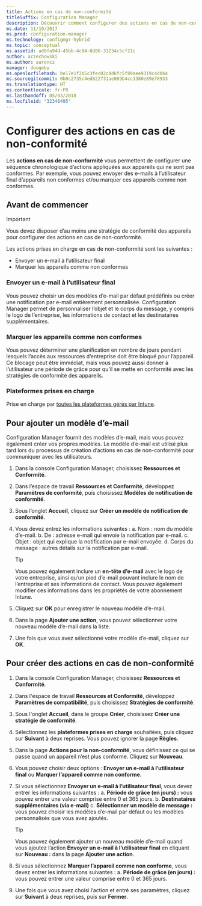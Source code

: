 ```yaml
---
title: Actions en cas de non-conformité
titleSuffix: Configuration Manager
description: Découvrir comment configurer des actions en cas de non-conformité avec Configuration Manager
ms.date: 11/10/2017
ms.prod: configuration-manager
ms.technology: configmgr-hybrid
ms.topic: conceptual
ms.assetid: ad8fa94d-45bb-4c94-8d86-31234c5cf21c
author: aczechowski
ms.author: aaroncz
manager: dougeby
ms.openlocfilehash: be17e1f2b5c3fec02cdd6fc5f89aee9319c4dbb4
ms.sourcegitcommit: 0b0c2735c4ed822731ae069b4cc1380e89e78933
ms.translationtype: HT
ms.contentlocale: fr-FR
ms.lasthandoff: 05/03/2018
ms.locfileid: "32348495"
---
```

# <a name="set-up-actions-for-non-compliance"></a>Configurer des actions en cas de non-conformité

Les **actions en cas de non-conformité** vous permettent de configurer une séquence chronologique d’actions appliquées aux appareils qui ne sont pas conformes. Par exemple, vous pouvez envoyer des e-mails à l’utilisateur final d’appareils non conformes et/ou marquer ces appareils comme non conformes.

## <a name="before-you-begin"></a>Avant de commencer

> [!IMPORTANT]
> Vous devez disposer d’au moins une stratégie de conformité des appareils pour configurer des actions en cas de non-conformité.

Les actions prises en charge en cas de non-conformité sont les suivantes :

- Envoyer un e-mail à l’utilisateur final
- Marquer les appareils comme non conformes

### <a name="send-e-mail-to-end-user"></a>Envoyer un e-mail à l’utilisateur final

Vous pouvez choisir un des modèles d’e-mail par défaut prédéfinis ou créer une notification par e-mail entièrement personnalisée. Configuration Manager permet de personnaliser l’objet et le corps du message, y compris le logo de l’entreprise, les informations de contact et les destinataires supplémentaires.

### <a name="mark-devices-non-compliant"></a>Marquer les appareils comme non conformes

Vous pouvez déterminer une planification en nombre de jours pendant lesquels l’accès aux ressources d’entreprise doit être bloqué pour l’appareil. Ce blocage peut être immédiat, mais vous pouvez aussi donner à l’utilisateur une période de grâce pour qu’il se mette en conformité avec les stratégies de conformité des appareils.

### <a name="supported-platforms"></a>Plateformes prises en charge

Prise en charge par [toutes les plateformes gérés par Intune](https://docs.microsoft.com/intune/supported-devices-browsers).

## <a name="to-add-an-email-template"></a>Pour ajouter un modèle d’e-mail

Configuration Manager fournit des modèles d’e-mail, mais vous pouvez également créer vos propres modèles. Le modèle d’e-mail est utilisé plus tard lors du processus de création d’actions en cas de non-conformité pour communiquer avec les utilisateurs.

1. Dans la console Configuration Manager, choisissez **Ressources et Conformité**.

2. Dans l’espace de travail **Ressources et Conformité**, développez **Paramètres de conformité**, puis choisissez **Modèles de notification de conformité**.

3. Sous l’onglet **Accueil**, cliquez sur **Créer un modèle de notification de conformité**.

4. Vous devez entrez les informations suivantes : a. Nom : nom du modèle d’e-mail.
    b. De : adresse e-mail qui envoie la notification par e-mail.
    c. Objet : objet qui explique la notification par e-mail envoyée.
    d. Corps du message : autres détails sur la notification par e-mail.

    > [!TIP] 
    > Vous pouvez également inclure un **en-tête d’e-mail** avec le logo de votre entreprise, ainsi qu’un pied d’e-mail pouvant inclure le nom de l’entreprise et ses informations de contact. Vous pouvez également modifier ces informations dans les propriétés de votre abonnement Intune.

5. Cliquez sur **OK** pour enregistrer le nouveau modèle d’e-mail.

6. Dans la page **Ajouter une action**, vous pouvez sélectionner votre nouveau modèle d’e-mail dans la liste.

7. Une fois que vous avez sélectionné votre modèle d’e-mail, cliquez sur **OK**.

## <a name="to-create-actions-for-non-compliance"></a>Pour créer des actions en cas de non-conformité

1. Dans la console Configuration Manager, choisissez **Ressources et Conformité**.

2. Dans l'espace de travail **Ressources et Conformité**, développez **Paramètres de compatibilité**, puis choisissez **Stratégies de conformité**.

3. Sous l'onglet **Accueil**, dans le groupe **Créer**, choisissez **Créer une stratégie de conformité**.

4. Sélectionnez les **plateformes prises en charge** souhaitées, puis cliquez sur **Suivant** à deux reprises. Vous pouvez ignorer la page **Règles**.

5. Dans la page **Actions pour la non-conformité**, vous définissez ce qui se passe quand un appareil n’est plus conforme. Cliquez sur **Nouveau**.
6. Vous pouvez choisir deux options : **Envoyer un e-mail à l’utilisateur final** ou **Marquer l’appareil comme non conforme**.

7. Si vous sélectionnez **Envoyer un e-mail à l’utilisateur final**, vous devez entrer les informations suivantes : a. **Période de grâce (en jours) :** vous pouvez entrer une valeur comprise entre 0 et 365 jours.
    b. **Destinataires supplémentaires (via e-mail)** c. **Sélectionner un modèle de message :** vous pouvez choisir les modèles d’e-mail par défaut ou les modèles personnalisés que vous avez ajoutés.
    
    > [!TIP] 
    > Vous pouvez également ajouter un nouveau modèle d’e-mail quand vous ajoutez l’action **Envoyer un e-mail à l’utilisateur final** en cliquant sur **Nouveau :** dans la page **Ajouter une action**.

8. Si vous sélectionnez **Marquer l’appareil comme non conforme**, vous devez entrer les informations suivantes : a. **Période de grâce (en jours) :** vous pouvez entrer une valeur comprise entre 0 et 365 jours.

9. Une fois que vous avez choisi l’action et entré ses paramètres, cliquez sur **Suivant** à deux reprises, puis sur **Fermer**.


